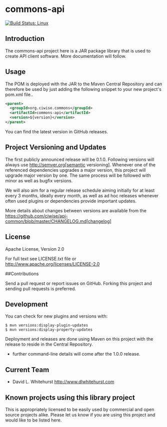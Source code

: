 # commons-api

[![Build Status: Linux](https://travis-ci.org/ciwise/commons-api.svg?branch=master)](https://travis-ci.org/ciwise/commons-api)

## Introduction

The commons-api project here is a JAR package library that is used to create API client software. More documentation will follow. 

## Usage

The POM is deployed with the JAR to the Maven Central Repository and can therefore be used by just adding the following
snippet to your new project's pom.xml file..

```xml
<parent>
  <groupId>org.ciwise.commons</groupId>
  <artifactId>commons-api</artifactId>
  <version>${version}</version>
</parent>
```

You can find the latest version in GitHub releases.

## Project Versioning and Updates

The first publicly announced release will be 0.1.0. Following versions will always
use http://semver.org[semantic versioning]. Whenever one of the referenced 
dependencies upgrades a major version, this project will upgrade major version by one. 
The same process will be followed with minor as well as bugfix versions. 

We will also aim for a regular release schedule aiming initially for at least every 3 
months, ideally every month, as well as ad hoc releases whenever often used plugins
or dependencies provide important updates. 

More details about changes between versions are available from the 
https://github.com/ciwise/api-common/blob/master/CHANGELOG.md[changelog]

## License

Apache License, Version 2.0

For full text see LICENSE.txt file or http://www.apache.org/licenses/LICENSE-2.0
 
##Contributions

Send a pull request or report issues on GitHub. Forking this project and sending
pull requests is preferred.

## Development

You can check for new plugins and versions with:

```
$ mvn versions:display-plugin-updates
$ mvn versions:display-property-updates
```

Deployment and releases are done using Maven on this project with the release to
reside in the Central Repository.

- further command-line details will come after the 1.0.0 release.

## Current Team 
- David L. Whitehurst http://www.dlwhitehurst.com

## Known projects using this library project

This is appropriately licensed to be easily used by commercial and open source 
projects alike. Please let us know if you are using this project and would like 
to be listed here.



